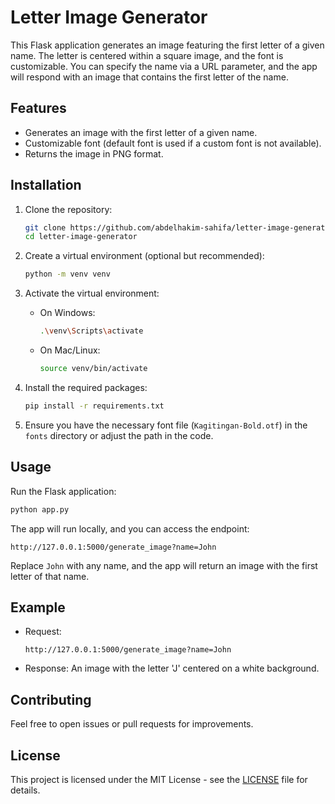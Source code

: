 # Letter Image Generator

This Flask application generates an image featuring the first letter of a given name. The letter is centered within a square image, and the font is customizable. You can specify the name via a URL parameter, and the app will respond with an image that contains the first letter of the name.

## Features

- Generates an image with the first letter of a given name.
- Customizable font (default font is used if a custom font is not available).
- Returns the image in PNG format.

## Installation

1. Clone the repository:

   ```bash
   git clone https://github.com/abdelhakim-sahifa/letter-image-generator.git
   cd letter-image-generator
   ```

2. Create a virtual environment (optional but recommended):

   ```bash
   python -m venv venv
   ```

3. Activate the virtual environment:

   - On Windows:
     ```bash
     .\venv\Scripts\activate
     ```
   - On Mac/Linux:
     ```bash
     source venv/bin/activate
     ```

4. Install the required packages:

   ```bash
   pip install -r requirements.txt
   ```

5. Ensure you have the necessary font file (`Kagitingan-Bold.otf`) in the `fonts` directory or adjust the path in the code.

## Usage

Run the Flask application:

```bash
python app.py
```

The app will run locally, and you can access the endpoint:

```
http://127.0.0.1:5000/generate_image?name=John
```

Replace `John` with any name, and the app will return an image with the first letter of that name.

## Example

- Request:
  ```
  http://127.0.0.1:5000/generate_image?name=John
  ```
- Response: An image with the letter 'J' centered on a white background.

## Contributing

Feel free to open issues or pull requests for improvements.

## License

This project is licensed under the MIT License - see the [LICENSE](LICENSE) file for details.
